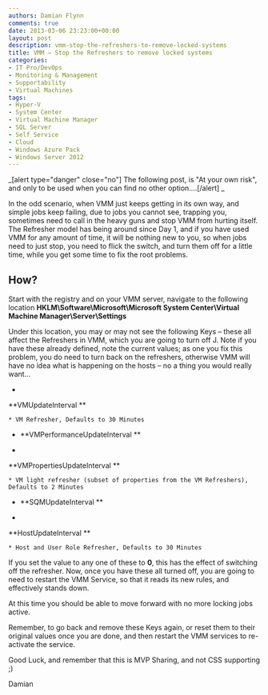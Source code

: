 ```yaml
---
authors: Damian Flynn
comments: true
date: 2013-03-06 23:23:00+00:00
layout: post
description: vmm-stop-the-refreshers-to-remove-locked-systems
title: VMM – Stop the Refreshers to remove locked systems
categories:
- IT Pro/DevOps
- Monitoring & Management
- Supportability
- Virtual Machines
tags:
- Hyper-V 
- System Center
- Virtual Machine Manager
- SQL Server
- Self Service
- Cloud
- Windows Azure Pack
- Windows Server 2012
---
```


_[alert type="danger" close="no"] The following post, is "At your own risk", and only to be used when you can find no other option….[/alert]
_

In the odd scenario, when VMM just keeps getting in its own way, and simple jobs keep failing, due to jobs you cannot see, trapping you, sometimes need to call in the heavy guns and stop VMM from hurting itself. The Refresher model has being around since Day 1, and if you have used VMM for any amount of time, it will be nothing new to you, so when jobs need to just stop, you need to flick the switch, and turn them off for a little time, while you get some time to fix the root problems.


## How? 



Start with the registry and on your VMM server, navigate to the following location **HKLM\Software\Microsoft\Microsoft System Center\Virtual Machine Manager\Server\Settings**

Under this location, you may or may not see the following Keys – these all affect the Refreshers in VMM, which you are going to turn off J. Note if you have these already defined, note the current values; as one you fix this problem, you do need to turn back on the refreshers, otherwise VMM will have no idea what is happening on the hosts – no a thing you would really want…



	
  * 


**VMUpdateInterval
**



	
    * VM Refresher, Defaults to 30 Minutes





	
  * **VMPerformanceUpdateInterval
**

	
  * 


**VMPropertiesUpdateInterval
**



	
    * VM light refresher (subset of properties from the VM Refreshers), Defaults to 2 Minutes





	
  * **SQMUpdateInterval
**

	
  * 


**HostUpdateInterval
**



	
    * Host and User Role Refresher, Defaults to 30 Minutes






If you set the value to any one of these to **0**, this has the effect of switching off the refresher. Now, once you have these all turned off, you are going to need to restart the VMM Service, so that it reads its new rules, and effectively stands down.

At this time you should be able to move forward with no more locking jobs active.

Remember, to go back and remove these Keys again, or reset them to their original values once you are done, and then restart the VMM services to re-activate the service.

Good Luck, and remember that this is MVP Sharing, and not CSS supporting ;)

Damian
